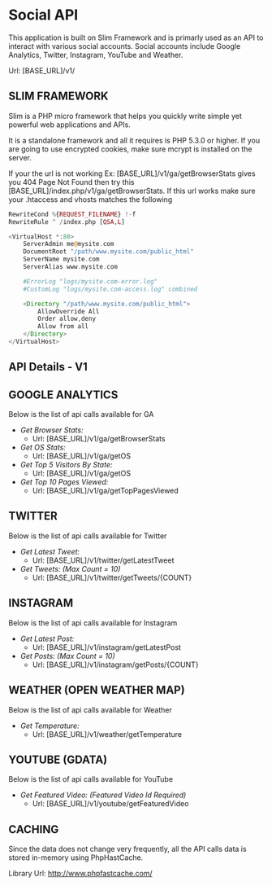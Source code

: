 # Social API

This application is built on Slim Framework and is primarly used as an API to interact with various social accounts. Social accounts include Google Analytics, Twitter, Instagram, YouTube and Weather.

Url: [BASE_URL]/v1/


## SLIM FRAMEWORK
Slim is a PHP micro framework that helps you quickly write simple yet powerful web applications and APIs.

It is a standalone framework and all it requires is PHP 5.3.0 or higher. If you are going to use encrypted cookies, make sure mcrypt is installed on the server.

If your the url is not working Ex: [BASE_URL]/v1/ga/getBrowserStats gives you 404 Page Not Found then try this [BASE_URL]/index.php/v1/ga/getBrowserStats. If this url works make sure your .htaccess and vhosts matches the following 

```php
RewriteCond %{REQUEST_FILENAME} !-f
RewriteRule ^ /index.php [QSA,L]
```


```php
<VirtualHost *:80>
    ServerAdmin me@mysite.com
    DocumentRoot "/path/www.mysite.com/public_html"
    ServerName mysite.com
    ServerAlias www.mysite.com

    #ErrorLog "logs/mysite.com-error.log"
    #CustomLog "logs/mysite.com-access.log" combined

    <Directory "/path/www.mysite.com/public_html">
        AllowOverride All
        Order allow,deny
        Allow from all
    </Directory>
</VirtualHost>
```

## API Details - V1

## GOOGLE ANALYTICS
Below is the list of api calls available for GA

+ *Get Browser Stats:*
	- Url: [BASE_URL]/v1/ga/getBrowserStats
+ *Get OS Stats:*
    - Url: [BASE_URL]/v1/ga/getOS
+ *Get Top 5 Visitors By State:*
    - Url: [BASE_URL]/v1/ga/getOS
+ *Get Top 10 Pages Viewed:*
	- Url: [BASE_URL]/v1/ga/getTopPagesViewed


## TWITTER
Below is the list of api calls available for Twitter

+ *Get Latest Tweet:*
	- Url: [BASE_URL]/v1/twitter/getLatestTweet
+ *Get Tweets: (Max Count = 10)*
    - Url: [BASE_URL]/v1/twitter/getTweets/{COUNT}


## INSTAGRAM
Below is the list of api calls available for Instagram

+ *Get Latest Post:*
	- Url: [BASE_URL]/v1/instagram/getLatestPost
+ *Get Posts: (Max Count = 10)*
    - Url: [BASE_URL]/v1/instagram/getPosts/{COUNT}


## WEATHER (OPEN WEATHER MAP)
Below is the list of api calls available for Weather

+ *Get Temperature:*
	- Url: [BASE_URL]/v1/weather/getTemperature


## YOUTUBE (GDATA)
Below is the list of api calls available for YouTube

+ *Get Featured Video: (Featured Video Id Required)*
	- Url: [BASE_URL]/v1/youtube/getFeaturedVideo



## CACHING
Since the data does not change very frequently, all the API calls data is stored in-memory using PhpHastCache.

Library Url: http://www.phpfastcache.com/